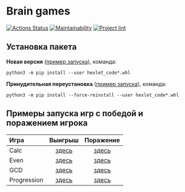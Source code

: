# Brain games

[![Actions Status](https://github.com/taa2021/python-project-lvl1/workflows/hexlet-check/badge.svg)](https://github.com/taa2021/python-project-lvl1/actions)
[![Maintainability](https://api.codeclimate.com/v1/badges/a99a88d28ad37a79dbf6/maintainability)](https://codeclimate.com/github/codeclimate/codeclimate/maintainability)
[![Project lint](https://github.com/taa2021/python-project-lvl1/actions/workflows/project-lint.yml/badge.svg?branch=main)](https://github.com/taa2021/python-project-lvl1/actions/workflows/project-lint.yml)

## Установка пакета

**Новая версия** ([пример запуска](https://asciinema.org/a/3TcJvshWatDwPEIFaMJggSdp4)), команда:
```
python3 -m pip install --user hexlet_code*.whl
```

**Принудительная переустановка** ([пример запуска](https://asciinema.org/a/mb1j7QCRHShjdm8FblXaGuaxj)), команда:
```
python3 -m pip install --force-reinstall --user hexlet_code*.whl
```

## Примеры запуска игр с победой и поражением игрока


| Игра | Выигрыш | Поражение |
| :---         |     :---:      |    :---:   |
| Calc   | [здесь](https://asciinema.org/a/56rr2tdOZjlLXKmra5JwlPEvw) | [здесь](https://asciinema.org/a/oz41FjWbUBynVxZNXK1TaouS3) |
| Even   | [здесь](https://asciinema.org/a/s7xRDpPTdIb2QhudCDI7Cad6G) | [здесь](https://asciinema.org/a/z7fffIzgVNPE0x0DyplOb7xoE) |
| GCD   | [здесь](https://asciinema.org/a/d7uQ4GmidF0NzoNX20t8aIZgO) | [здесь](https://asciinema.org/a/ily8LvnJJKLEaL1qOUOCevxL9) |
| Progression   | [здесь](https://asciinema.org/a/OUBE778y7KQp7b6vO1KQwiaUz) | [здесь](https://asciinema.org/a/mtE9CxZORFc1ncK2oJnhCgN9L) |
